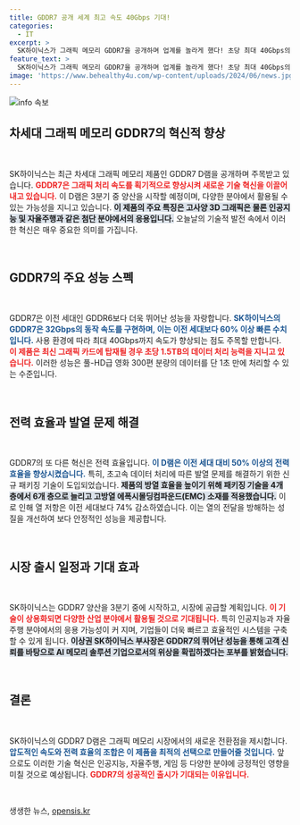 ```yaml
---
title: GDDR7 공개 세계 최고 속도 40Gbps 기대!
categories:
  - IT
excerpt: >
  SK하이닉스가 그래픽 메모리 GDDR7을 공개하며 업계를 놀라게 했다! 초당 최대 40Gbps의 속도와 50% 향상된 전력 효율로, 풀HD 영화 300편을 1초에 처리할 수 있다. 이 혁신적인 기술의 출시에 귀추가 주목된다!
feature_text: >
  SK하이닉스가 그래픽 메모리 GDDR7을 공개하며 업계를 놀라게 했다! 초당 최대 40Gbps의 속도와 50% 향상된 전력 효율로, 풀HD 영화 300편을 1초에 처리할 수 있다. 이 혁신적인 기술의 출시에 귀추가 주목된다!
image: 'https://www.behealthy4u.com/wp-content/uploads/2024/06/news.jpg'
---
```


<p><img src="https://www.behealthy4u.com/wp-content/uploads/2024/06/news.jpg" alt="info 속보" /></p>

<h2 data-ke-size="size26">차세대 그래픽 메모리 GDDR7의 혁신적 향상</h2>

<p data-ke-size="size16">&nbsp;</p>

<p>SK하이닉스는 최근 차세대 그래픽 메모리 제품인 GDDR7 D램을 공개하며 주목받고 있습니다. <b><span style="color: #ee2323;">GDDR7은 그래픽 처리 속도를 획기적으로 향상시켜 새로운 기술 혁신을 이끌어내고 있습니다.</span></b> 이 D램은 3분기 중 양산을 시작할 예정이며, 다양한 분야에서 활용될 수 있는 가능성을 지니고 있습니다. <b><span style="background-color: #21538527;">이 제품의 주요 특징은 고사양 3D 그래픽은 물론 인공지능 및 자율주행과 같은 첨단 분야에서의 응용입니다.</span></b> 오늘날의 기술적 발전 속에서 이러한 혁신은 매우 중요한 의미를 가집니다.</p>

<p data-ke-size="size16">&nbsp;</p>

<h2 data-ke-size="size26">GDDR7의 주요 성능 스펙</h2>

<p data-ke-size="size16">&nbsp;</p>

<p>GDDR7은 이전 세대인 GDDR6보다 더욱 뛰어난 성능을 자랑합니다. <b><span style="color: #1a5490;">SK하이닉스의 GDDR7은 32Gbps의 동작 속도를 구현하며, 이는 이전 세대보다 60% 이상 빠른 수치입니다.</span></b> 사용 환경에 따라 최대 40Gbps까지 속도가 향상되는 점도 주목할 만합니다. <b><span style="color: #ee2323;">이 제품은 최신 그래픽 카드에 탑재될 경우 초당 1.5TB의 데이터 처리 능력을 지니고 있습니다.</span></b> 이러한 성능은 풀-HD급 영화 300편 분량의 데이터를 단 1초 만에 처리할 수 있는 수준입니다.</p>

<p data-ke-size="size16">&nbsp;</p>

<h2 data-ke-size="size26">전력 효율과 발열 문제 해결</h2>

<p data-ke-size="size16">&nbsp;</p>

<p>GDDR7의 또 다른 혁신은 전력 효율입니다. <b><span style="color: #1a5490;">이 D램은 이전 세대 대비 50% 이상의 전력 효율을 향상시켰습니다.</span></b> 특히, 초고속 데이터 처리에 따른 발열 문제를 해결하기 위한 신규 패키징 기술이 도입되었습니다. <b><span style="background-color: #21538527;">제품의 방열 효율을 높이기 위해 패키징 기술을 4개 층에서 6개 층으로 늘리고 고방열 에폭시몰딩컴파운드(EMC) 소재를 적용했습니다.</span></b> 이로 인해 열 저항은 이전 세대보다 74% 감소하였습니다. 이는 열의 전달을 방해하는 성질을 개선하여 보다 안정적인 성능을 제공합니다.</p>

<p data-ke-size="size16">&nbsp;</p>

<h2 data-ke-size="size26">시장 출시 일정과 기대 효과</h2>

<p data-ke-size="size16">&nbsp;</p>

<p>SK하이닉스는 GDDR7 양산을 3분기 중에 시작하고, 시장에 공급할 계획입니다. <b><span style="color: #ee2323;">이 기술이 상용화되면 다양한 산업 분야에서 활용될 것으로 기대됩니다.</span></b> 특히 인공지능과 자율주행 분야에서의 응용 가능성이 커 지며, 기업들이 더욱 빠르고 효율적인 시스템을 구축할 수 있게 됩니다. <b><span style="background-color: #21538527;">이상권 SK하이닉스 부사장은 GDDR7의 뛰어난 성능을 통해 고객 신뢰를 바탕으로 AI 메모리 솔루션 기업으로서의 위상을 확립하겠다는 포부를 밝혔습니다.</span></b></p>

<p data-ke-size="size16">&nbsp;</p>

<h2 data-ke-size="size26">결론</h2>

<p data-ke-size="size16">&nbsp;</p>

<p>SK하이닉스의 GDDR7 D램은 그래픽 메모리 시장에서의 새로운 전환점을 제시합니다. <b><span style="color: #1a5490;">압도적인 속도와 전력 효율의 조합은 이 제품을 최적의 선택으로 만들어줄 것입니다.</span></b> 앞으로도 이러한 기술 혁신은 인공지능, 자율주행, 게임 등 다양한 분야에 긍정적인 영향을 미칠 것으로 예상됩니다. <b><span style="color: #ee2323;">GDDR7의 성공적인 출시가 기대되는 이유입니다.</span></b></p>

<p data-ke-size="size16">&nbsp;</p>
생생한 뉴스, <a href="https://opensis.kr" rel="dofollow">opensis.kr</a>


